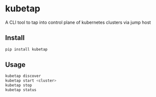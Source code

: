 
# kubetap

A CLI tool to tap into control plane of kubernetes clusters via jump host

## Install

```bash
pip install kubetap
```

## Usage

```bash
kubetap discover
kubetap start <cluster>
kubetap stop
kubetap status
```
